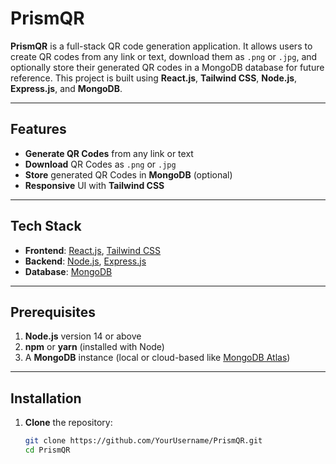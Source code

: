 # PrismQR

**PrismQR** is a full-stack QR code generation application. It allows users to create QR codes from any link or text, download them as `.png` or `.jpg`, and optionally store their generated QR codes in a MongoDB database for future reference. This project is built using **React.js**, **Tailwind CSS**, **Node.js**, **Express.js**, and **MongoDB**.

---

## Features

- **Generate QR Codes** from any link or text
- **Download** QR Codes as `.png` or `.jpg`
- **Store** generated QR Codes in **MongoDB** (optional)
- **Responsive** UI with **Tailwind CSS**

---

## Tech Stack

- **Frontend**: [React.js](https://reactjs.org/), [Tailwind CSS](https://tailwindcss.com/)
- **Backend**: [Node.js](https://nodejs.org/en/), [Express.js](https://expressjs.com/)
- **Database**: [MongoDB](https://www.mongodb.com/)

---

## Prerequisites

1. **Node.js** version 14 or above
2. **npm** or **yarn** (installed with Node)
3. A **MongoDB** instance (local or cloud-based like [MongoDB Atlas](https://www.mongodb.com/atlas))

---

## Installation

1. **Clone** the repository:
   ```bash
   git clone https://github.com/YourUsername/PrismQR.git
   cd PrismQR
